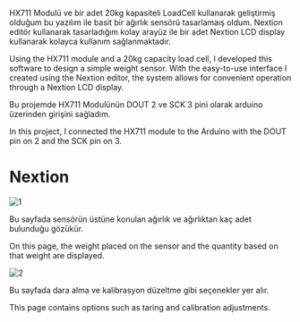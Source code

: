 HX711 Modulü ve bir adet 20kg kapasiteli LoadCell kullanarak geliştirmiş olduğum bu yazılım ile basit bir ağırlık sensörü tasarlamaış oldum.
Nextion editör kullanarak tasarladığım kolay arayüz ile bir adet Nextion LCD display kullanarak kolayca kullanım sağlanmaktadır.

Using the HX711 module and a 20kg capacity load cell, I developed this software to design a simple weight sensor. 
With the easy-to-use interface I created using the Nextion editor, the system allows for convenient operation through a Nextion LCD display.


Bu projemde HX711 Modulünün DOUT 2 ve SCK 3 pini olarak arduino üzerinden girişini sağladım.

In this project, I connected the HX711 module to the Arduino with the DOUT pin on 2 and the SCK pin on 3.

# ****Nextion****

![1](https://github.com/user-attachments/assets/ad56d1db-da62-4c97-9eab-4884f9c58022)

Bu sayfada sensörün üstüne konulan ağırlık ve ağırlıktan kaç adet bulunduğu gözükür.

On this page, the weight placed on the sensor and the quantity based on that weight are displayed.

![2](https://github.com/user-attachments/assets/222fa1fc-1f70-48eb-b6ed-622c95f2f438)

Bu sayfada dara alma ve kalibrasyon düzeltme gibi seçenekler yer alır.

This page contains options such as taring and calibration adjustments.


